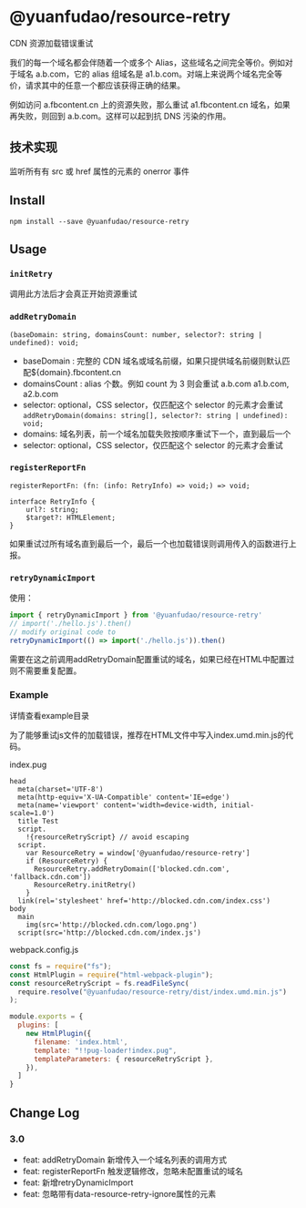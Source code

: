 # @yuanfudao/resource-retry

CDN 资源加载错误重试

我们的每一个域名都会伴随着一个或多个 Alias，这些域名之间完全等价。例如对于域名 a.b.com，它的 alias 组域名是 a1.b.com。对端上来说两个域名完全等价，请求其中的任意一个都应该获得正确的结果。

例如访问 a.fbcontent.cn 上的资源失败，那么重试 a1.fbcontent.cn 域名，如果再失败，则回到 a.b.com。这样可以起到抗 DNS 污染的作用。

## 技术实现

监听所有有 src 或 href 属性的元素的 onerror 事件

## Install

```
npm install --save @yuanfudao/resource-retry
```

## Usage

### `initRetry`

调用此方法后才会真正开始资源重试

### `addRetryDomain`
`(baseDomain: string, domainsCount: number, selector?: string | undefined): void;`
-   baseDomain : 完整的 CDN 域名或域名前缀，如果只提供域名前缀则默认匹配${domain}.fbcontent.cn
-   domainsCount : alias 个数。例如 count 为 3 则会重试 a.b.com a1.b.com, a2.b.com
-   selector: optional，CSS selector，仅匹配这个 selector 的元素才会重试
`addRetryDomain(domains: string[], selector?: string | undefined): void;`
- domains: 域名列表，前一个域名加载失败按顺序重试下一个，直到最后一个
-   selector: optional，CSS selector，仅匹配这个 selector 的元素才会重试

### `registerReportFn`

`registerReportFn: (fn: (info: RetryInfo) => void;) => void;`
```
interface RetryInfo {
    url?: string;
    $target?: HTMLElement;
}
```
如果重试过所有域名直到最后一个，最后一个也加载错误则调用传入的函数进行上报。

### `retryDynamicImport`

使用：
```js
import { retryDynamicImport } from '@yuanfudao/resource-retry'
// import('./hello.js').then()
// modify original code to 
retryDynamicImport(() => import('./hello.js')).then()
```
需要在这之前调用addRetryDomain配置重试的域名，如果已经在HTML中配置过则不需要重复配置。


### Example

详情查看example目录

为了能够重试js文件的加载错误，推荐在HTML文件中写入index.umd.min.js的代码。

index.pug
```pug
head
  meta(charset='UTF-8')
  meta(http-equiv='X-UA-Compatible' content='IE=edge')
  meta(name='viewport' content='width=device-width, initial-scale=1.0')
  title Test
  script.
    !{resourceRetryScript} // avoid escaping
  script.
    var ResourceRetry = window['@yuanfudao/resource-retry']
    if (ResourceRetry) {
      ResourceRetry.addRetryDomain(['blocked.cdn.com', 'fallback.cdn.com'])
      ResourceRetry.initRetry()
    }
  link(rel='stylesheet' href='http://blocked.cdn.com/index.css')
body
  main
    img(src='http://blocked.cdn.com/logo.png')
  script(src='http://blocked.cdn.com/index.js')
```

webpack.config.js
```js
const fs = require("fs");
const HtmlPlugin = require("html-webpack-plugin");
const resourceRetryScript = fs.readFileSync(
  require.resolve("@yuanfudao/resource-retry/dist/index.umd.min.js")
);

module.exports = {
  plugins: [
    new HtmlPlugin({
      filename: 'index.html',
      template: "!!pug-loader!index.pug",
      templateParameters: { resourceRetryScript },
    }),
  ]
}
```

## Change Log

### 3.0
- feat: addRetryDomain 新增传入一个域名列表的调用方式
- feat: registerReportFn 触发逻辑修改，忽略未配置重试的域名
- feat: 新增retryDynamicImport 
- feat: 忽略带有data-resource-retry-ignore属性的元素
